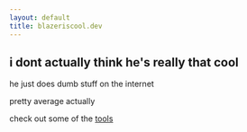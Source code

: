 ```yaml
---
layout: default
title: blazeriscool.dev
---
```


## i dont actually think he's really that cool

he just does dumb stuff on the internet

pretty average actually

check out some of the <a href="/tools" style="text-decoration: underline;">tools</a>

